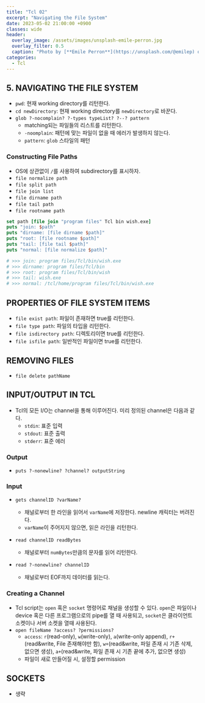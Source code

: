 ```yaml
---
title: "Tcl 02"
excerpt: "Navigating the File System"
date: 2023-05-02 21:00:00 +0900
classes: wide
header:
  overlay_image: /assets/images/unsplash-emile-perron.jpg
  overlay_filter: 0.5
  caption: "Photo by [**Emile Perron**](https://unsplash.com/@emilep) on [**Unsplash**](https://unsplash.com/)"
categories:
  - Tcl
---
```


## 5. NAVIGATING THE FILE SYSTEM

- `pwd`: 현재 working directory를 리턴한다.
- `cd newDirectory`: 현재 working directory를 `newDirectory`로 바꾼다.
- `glob ?-nocomplain? ?-types typeList? ?--? pattern`
  - matching되는 파일들의 리스트를 리턴한다.
  - `-noomplain`: 패턴에 맞는 파일이 없을 때 에러가 발생하지 않는다.
  - `pattern`: `glob` 스타일의 패턴

### Constructing File Paths

- OS에 상관없이 `/`를 사용하여 subdirectory를 표시하자.
- `file normalize path`
- `file split path`
- `file join list`
- `file dirname path`
- `file tail path`
- `file rootname path`

```tcl
set path [file join "program files" Tcl bin wish.exe]
puts "join: $path"
puts "dirname: [file dirname $path]"
puts "root: [file rootname $path]"
puts "tail: [file tail $path]"
puts "normal: [file normalize $path]"

# >>> join: program files/Tcl/bin/wish.exe
# >>> dirname: program files/Tcl/bin
# >>> root: program files/Tcl/bin/wish
# >>> tail: wish.exe
# >>> normal: /tcl/home/program files/Tcl/bin/wish.exe
```

## PROPERTIES OF FILE SYSTEM ITEMS

- `file exist path`: 파일이 존재하면 true를 리턴한다.
- `file type path`: 파일의 타입을 리턴한다.
- `file isdirectory path`: 디렉토리이면 true를 리턴한다.
- `file isfile path`: 일반적인 파일이면 true를 리턴한다.

## REMOVING FILES

- `file delete pathName`

## INPUT/OUTPUT IN TCL

- Tcl의 모든 I/O는 channel을 통해 이루어진다. 미리 정의된 channel은 다음과 같다.
  - `stdin`: 표준 입력
  - `stdout`: 표준 출력
  - `stderr`: 표준 에러

### Output

- `puts ?-nonewline? ?channel? outputString`

### Input

- `gets channelID ?varName?`
  - 채널로부터 한 라인을 읽어서 `varName`에 저장한다. newline 캐릭터는 버려진다.
  - `varName`이 주어지지 않으면, 읽은 라인을 리턴한다.

- `read channelID readBytes`
  - 채널로부터 `numBytes`만큼의 문자를 읽어 리턴한다.
- `read ?-nonewline? channelID`
  - 채널로부터 EOF까지 데이터를 읽는다.

### Creating a Channel

- Tcl script는 `open` 혹은 `socket` 명령어로 채널을 생성할 수 있다. `open`은 파일이나 device 혹은 다른 프로그램으로의 pipe를 열 때 사용되고, `socket`은 클라이언트 소켓이나 서버 소켓을 열때 사용된다.
- `open fileName ?access? ?permissions?`
  - `access`: `r`(read-only), `w`(write-only), `a`(write-only append), `r+`(read&write, File 존재해야만 함), `w+`(read&write, 파일 존재 시 기존 삭제, 없으면 생성), `a+`(read&write, 파일 존재 시 기존 끝에 추가, 없으면 생성)
  - 파일이 새로 만들어질 시, 설정할 permission

## SOCKETS

- 생략

